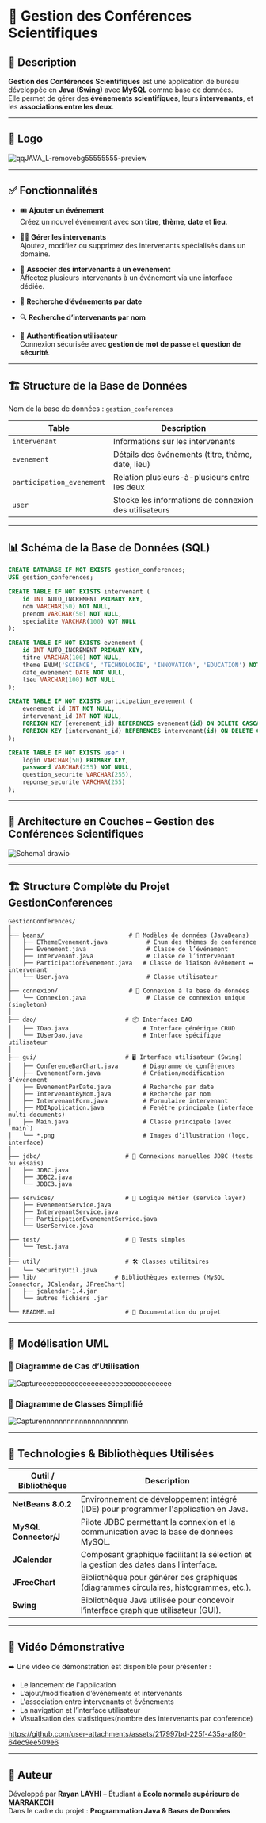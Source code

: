 
# 🎤 Gestion des Conférences Scientifiques

## 📌 Description
**Gestion des Conférences Scientifiques** est une application de bureau développée en **Java (Swing)** avec **MySQL** comme base de données.  
Elle permet de gérer des **événements scientifiques**, leurs **intervenants**, et les **associations entre les deux**.

---
## 📌 Logo
![qqJAVA_L-removebg55555555-preview](https://github.com/user-attachments/assets/6221c05c-94d7-47ff-80ef-21a2eff6ea4d)

---
## ✅ Fonctionnalités

- 🎟 **Ajouter un événement**  
  Créez un nouvel événement avec son **titre**, **thème**, **date** et **lieu**.

- 👨‍🏫 **Gérer les intervenants**  
  Ajoutez, modifiez ou supprimez des intervenants spécialisés dans un domaine.

- 📝 **Associer des intervenants à un événement**  
  Affectez plusieurs intervenants à un événement via une interface dédiée.

- 🔎 **Recherche d’événements par date**

- 🔍 **Recherche d’intervenants par nom**

- 🔐 **Authentification utilisateur**  
  Connexion sécurisée avec **gestion de mot de passe** et **question de sécurité**.

---

## 🏗 Structure de la Base de Données

Nom de la base de données : `gestion_conferences`

| Table                     | Description                                         |
|---------------------------|-----------------------------------------------------|
| `intervenant`             | Informations sur les intervenants                  |
| `evenement`               | Détails des événements (titre, thème, date, lieu)  |
| `participation_evenement`| Relation plusieurs-à-plusieurs entre les deux      |
| `user`                    | Stocke les informations de connexion des utilisateurs |

---

## 📊 Schéma de la Base de Données (SQL)

```sql
CREATE DATABASE IF NOT EXISTS gestion_conferences;
USE gestion_conferences;

CREATE TABLE IF NOT EXISTS intervenant (
    id INT AUTO_INCREMENT PRIMARY KEY,
    nom VARCHAR(50) NOT NULL,
    prenom VARCHAR(50) NOT NULL,
    specialite VARCHAR(100) NOT NULL
);

CREATE TABLE IF NOT EXISTS evenement (
    id INT AUTO_INCREMENT PRIMARY KEY,
    titre VARCHAR(100) NOT NULL,
    theme ENUM('SCIENCE', 'TECHNOLOGIE', 'INNOVATION', 'EDUCATION') NOT NULL,
    date_evenement DATE NOT NULL,
    lieu VARCHAR(100) NOT NULL
);

CREATE TABLE IF NOT EXISTS participation_evenement (
    evenement_id INT NOT NULL,
    intervenant_id INT NOT NULL,
    FOREIGN KEY (evenement_id) REFERENCES evenement(id) ON DELETE CASCADE,
    FOREIGN KEY (intervenant_id) REFERENCES intervenant(id) ON DELETE CASCADE
);

CREATE TABLE IF NOT EXISTS user (
    login VARCHAR(50) PRIMARY KEY,
    password VARCHAR(255) NOT NULL,
    question_securite VARCHAR(255),
    reponse_securite VARCHAR(255)
);
```

---
## 🧱 Architecture en Couches – Gestion des Conférences Scientifiques
![Schema1 drawio](https://github.com/user-attachments/assets/a3b0a100-d441-4ca4-9a6c-dcb342240fab)


---


## 🏗️ Structure Complète du Projet GestionConferences

```
GestionConferences/
│
├── beans/                        # 🧩 Modèles de données (JavaBeans)
│   ├── EThemeEvenement.java           # Enum des thèmes de conférence
│   ├── Evenement.java                 # Classe de l’événement
│   ├── Intervenant.java               # Classe de l’intervenant
│   ├── ParticipationEvenement.java   # Classe de liaison événement ↔ intervenant
│   └── User.java                      # Classe utilisateur
│
├── connexion/                    # 🔌 Connexion à la base de données
│   └── Connexion.java                 # Classe de connexion unique (singleton)
│
├── dao/                         # 📦 Interfaces DAO
│   ├── IDao.java                     # Interface générique CRUD
│   └── IUserDao.java                 # Interface spécifique utilisateur
│
├── gui/                         # 🖥️ Interface utilisateur (Swing)
│   ├── ConferenceBarChart.java       # Diagramme de conférences
│   ├── EvenementForm.java            # Création/modification d’événement
│   ├── EvenementParDate.java         # Recherche par date
│   ├── IntervenantByNom.java         # Recherche par nom
│   ├── IntervenantForm.java          # Formulaire intervenant
│   ├── MDIApplication.java           # Fenêtre principale (interface multi-documents)
│   ├── Main.java                     # Classe principale (avec `main`)
│   └── *.png                         # Images d’illustration (logo, interface)
│
├── jdbc/                        # 📡 Connexions manuelles JDBC (tests ou essais)
│   ├── JDBC.java
│   ├── JDBC2.java
│   └── JDBC3.java
│
├── services/                    # 🧠 Logique métier (service layer)
│   ├── EvenementService.java
│   ├── IntervenantService.java
│   ├── ParticipationEvenementService.java
│   └── UserService.java
│
├── test/                        # 🧪 Tests simples
│   └── Test.java
│
├── util/                        # 🛠️ Classes utilitaires
│   └── SecurityUtil.java
├── lib/                      # Bibliothèques externes (MySQL Connector, JCalendar, JFreeChart)
│   ├── jcalendar-1.4.jar
│   └── autres fichiers .jar
│
└── README.md                    # 📘 Documentation du projet
```
---


## 📐 Modélisation UML

### 📌 Diagramme de Cas d’Utilisation
![Captureeeeeeeeeeeeeeeeeeeeeeeeeeeeeeeee](https://github.com/user-attachments/assets/5572d8ed-72e9-4b6c-9a17-45022142e6f0)




### 🧩 Diagramme de Classes Simplifié



![Capturennnnnnnnnnnnnnnnnnnnn](https://github.com/user-attachments/assets/62f3c0fd-c20c-4a6a-a19d-6e7be26e1871)







---

## 🧰 Technologies & Bibliothèques Utilisées

| Outil / Bibliothèque       | Description                                                                 |
|---------------------------|-----------------------------------------------------------------------------|
| **NetBeans 8.0.2**         | Environnement de développement intégré (IDE) pour programmer l'application en Java. |
| **MySQL Connector/J**      | Pilote JDBC permettant la connexion et la communication avec la base de données MySQL. |
| **JCalendar**              | Composant graphique facilitant la sélection et la gestion des dates dans l’interface. |
| **JFreeChart**             | Bibliothèque pour générer des graphiques (diagrammes circulaires, histogrammes, etc.). |
| **Swing**                  | Bibliothèque Java utilisée pour concevoir l’interface graphique utilisateur (GUI). |



---











## 🎥 Vidéo Démonstrative

➡️ Une vidéo de démonstration est disponible pour présenter :

- Le lancement de l'application
- L’ajout/modification d’événements et intervenants
- L'association entre intervenants et événements
- La navigation et l’interface utilisateur
- Visualisation des statistiques(nombre des intervenants par conference)
  




https://github.com/user-attachments/assets/217997bd-225f-435a-af80-64ec9ee509e6





---

## 📌 Auteur
Développé par **Rayan LAYHI** – Étudiant à **Ecole normale supérieure de MARRAKECH**  
Dans le cadre du projet : **Programmation Java & Bases de Données**



